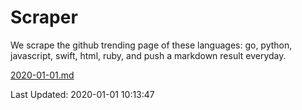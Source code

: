 # Scraper

We scrape the github trending page of these languages: go, python, javascript, swift, html, ruby, and push a markdown result everyday.

[2020-01-01.md](https://github.com/henson/Scraper/blob/master/2020-01-01.md)

Last Updated: 2020-01-01 10:13:47
